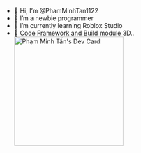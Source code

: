 - 👋 Hi, I’m @PhamMinhTan1122
- 👀 I’m a newbie programmer 
- 🌱 I’m currently learning Roblox Studio
- 🎈 Code Framework and Build module 3D..
<a href="https://app.daily.dev/Tan1602"><img src="https://api.daily.dev/devcards/ac1c5205ed8647549b63f5fc2bcbffca.png?r=dot" width="250" alt="Phạm Minh Tấn's Dev Card"/></a>
<!---
PhamMinhTan1122/PhamMinhTan1122 is a ✨ special ✨ repository because its `README.md` (this file) appears on your GitHub profile.
You can click the Preview link to take a look at your changes.
--->
